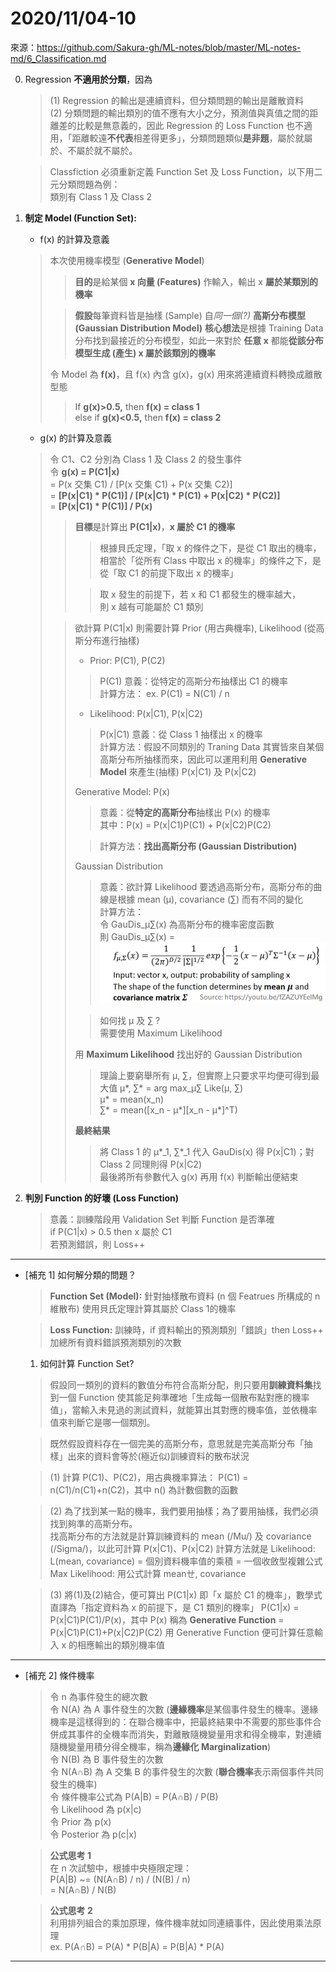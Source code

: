 # 2020/11/04-10
來源：https://github.com/Sakura-gh/ML-notes/blob/master/ML-notes-md/6_Classification.md

0.  Regression <b>不適用於分類</b>，因為<br>
    > (1) Regression 的輸出是連續資料，但分類問題的輸出是離散資料<br>
    > (2) 分類問題的輸出類別的值不應有大小之分，預測值與真值之間的距離差的比較是無意義的，因此 Regression 的 Loss Function 也不適用，「距離較遠<b>不代表</b>相差得更多」，分類問題類似<b>是非題</b>，屬於就屬於、不屬於就不屬於。
    
    > Classfiction 必須重新定義 Function Set 及 Loss Function，以下用二元分類問題為例：<br>
    > 類別有 Class 1 及 Class 2
0.  <b>制定 Model (Function Set):</b><br>
    * f(x) 的計算及意義
    > 本次使用機率模型 (**Generative Model**)<br>
    >> **目的**是給某個 **x 向量 (Features)** 作輸入，輸出 x **屬於某類別的機率**
    >
    >> **假設**每筆資料皆是抽樣 (Sample) 自*同一個(?)* **高斯分布模型 (Gaussian Distribution Model)**
    >> **核心想法**是根據 Training Data 分布找到最接近的分布模型，如此一來對於 **任意 x** 都能**從該分布模型生成 (產生) x 屬於該類別的機率**
    >
    > 令 Model 為 <b>f(x)</b>，且 f(x) 內含 g(x)，g(x) 用來將連續資料轉換成離散型態</b><br>
    >> If <b>g(x)>0.5,</b> then <b>f(x) = class 1</b><br>
    >> else if <b>g(x)<0.5,</b> then <b>f(x) = class 2</b><br>
    * g(x) 的計算及意義
    > 令 C1、C2 分別為 Class 1 及 Class 2 的發生事件<BR>
    > 令 <b>g(x) = P(C1|x)</b><br>
    > = P(x 交集 C1) / [P(x 交集 C1) + P(x 交集 C2)]<br>
    > = <b>[P(x|C1) * P(C1)] / [P(x|C1) * P(C1) + P(x|C2) * P(C2)]</b><br>
    > = <b>[P(x|C1) * P(C1)] / P(x)</b>
    >> <b>目標</b>是計算出 <b>P(C1|x)</b>，<b>x 屬於 C1 的機率</b>
    >>> 根據貝氏定理，「取 x 的條件之下，是從 C1 取出的機率，相當於「從所有 Class 中取出 x 的機率」的條件之下，是從「取 C1 的前提下取出 x 的機率」
    >>
    >>> 取 x 發生的前提下，若 x 和 C1 都發生的機率越大，<br>則 x 越有可能屬於 C1 類別
    >
    >> 欲計算 P(C1|x) 則需要計算 Prior (用古典機率), Likelihood (從高斯分布進行抽樣)<br>
    >> * Prior: P(C1), P(C2)<br>
    >> > P(C1) 意義：從特定的高斯分布抽樣出 C1 的機率<br>
    >>> 計算方法： ex. P(C1) = N(C1) / n
    >>
    >> * Likelihood: P(x|C1), P(x|C2)
    >>> P(x|C1) 意義：從 Class 1 抽樣出 x 的機率<br>
    >>> 計算方法：假設不同類別的 Traning Data 其實皆來自某個高斯分布所抽樣而來，因此可以運用利用 **Generative Model** 來產生(抽樣) P(x|C1) 及 P(x|C2)
    >>
    >> Generative Model: P(x)
    >>> 意義：從**特定的高斯分布**抽樣出 P(x) 的機率<br>
    >>> 其中：P(x) =  P(x|C1)P(C1) + P(x|C2)P(C2)
    >>
    >>> 計算方法：**找出高斯分布 (Gaussian Distribution)**
    >>
    >> Gaussian Distribution
    >>> 意義：欲計算 Likelihood 要透過高斯分布，高斯分布的曲線是根據 mean (μ), covariance (∑) 而有不同的變化<br>
    >>> 計算方法：<br>
    >>> 令 GauDis_μ∑(x) 為高斯分布的機率密度函數<br>
    >>> 則 GauDis_μ∑(x) = 
    >>> ![Gaussian Distribution Formula Solution](https://github.com/kuihao/Learning-record__Machine-learning/blob/main/Classification/log/%E9%AB%98%E6%96%AF%E5%88%86%E5%B8%83%E5%85%AC%E5%BC%8F.jpg "Gaussian Distribution Formula Solution")<br>
    >>
    >>> 如何找 μ 及 ∑ ?<br>
    >>> 需要使用 Maximum Likelihood
    >>
    >> 用 **Maximum Likelihood** 找出好的 Gaussian Distribution
    >>> 理論上要窮舉所有 μ, ∑，但實際上只要求平均便可得到最大值
    >>> μ*, ∑* = arg max_μ∑ Like(μ, ∑)<br>
    >>> μ* = mean(x_n)<br>
    >>> ∑* = mean([x_n - μ*][x_n - μ*]^T)<br>
    >>
    >> **最終結果**<br>
    >>> 將 Class 1 的 μ\*_1, ∑\*_1 代入 GauDis(x) 得 P(x|C1)；對Class 2 同理則得 P(x|C2)<br>
    >>> 最後將所有參數代入 g(x) 再用 f(x) 判斷輸出便結束

0.  <b>判別 Function 的好壞 (Loss Function)</b><br>
    > 意義：訓練階段用 Validation Set 判斷 Function 是否準確<br>
    > if P(C1|x) > 0.5 then x 屬於 C1<br>
    > 若預測錯誤，則 Loss++

---    
* [補充 1] 如何解分類的問題？
    > <b>Function Set (Model):</b> 針對抽樣散布資料 (n 個 Featrues 所構成的 n 維散布) 使用貝氏定理計算其屬於 Class 1的機率
    
    > <b>Loss Function:</b> 
    > 訓練時，if 資料輸出的預測類別「錯誤」then Loss++<br>
    > 加總所有資料錯誤預測類別的次數

    1. 如何計算 Function Set?
    > 假設同一類別的資料的數值分布符合高斯分配，則只要用<b>訓練資料集</b>找到一個 Function 使其能足夠準確地「生成每一個散布點對應的機率值」，當輸入未見過的測試資料，就能算出其對應的機率值，並依機率值來判斷它是哪一個類別。
    
    > 既然假設資料存在一個完美的高斯分布，意思就是完美高斯分布「抽樣」出來的資料會等於(極近似)訓練資料的散布狀況   
    
    > (1) 計算 P(C1)、P(C2)，用古典機率算法： P(C1) = n(C1)/n(C1)+n(C2)，其中 n() 為計數個數的函數
    
    > (2) 為了找到某一點的機率，我們要用抽樣；為了要用抽樣，我們必須找到夠準的高斯分布。<br>
    找高斯分布的方法就是計算訓練資料的 mean (/Mu/) 及 covariance (/Sigma/)，以此可計算 P(x|C1)、P(x|C2)
    計算方法就是 Likelihood: L(mean, covariance) = 個別資料機率值的乘積 = 一個收斂型複雜公式<br>
    Max Likelihood: 用公式計算 meanㄝ, covariance
    
    > (3) 將(1)及(2)結合，便可算出 P(C1|x) 即「x 屬於 C1 的機率」，數學式直譯為「指定資料為 x 的前提下，是 C1 類別的機率」
    P(C1|x) = P(x|C1)P(C1)/P(x)，其中 P(x) 稱為 <b>Generative Function</b> = P(x|C1)P(C1)+P(x|C2)P(C2)
    用 Generative Function 便可計算任意輸入 x 的相應輸出的類別機率值

---
* [補充 2] 條件機率
    > 令 n 為事件發生的總次數 <br>
    > 令 N(A) 為 A 事件發生的次數 (**邊緣機率**是某個事件發生的機率。邊緣機率是這樣得到的：在聯合機率中，把最終結果中不需要的那些事件合併成其事件的全機率而消失，對離散隨機變量用求和得全機率，對連續隨機變量用積分得全機率，稱為**邊緣化 Marginalization**) <br>
    > 令 N(B) 為 B 事件發生的次數 <br>
    > 令 N(A∩B) 為 A 交集 B 的事件發生的次數 (**聯合機率**表示兩個事件共同發生的機率) <br>
    > 令 條件機率公式為 P(A|B) = P(A∩B) / P(B) <br>
    > 令 Likelihood 為 p(x|c)<br>
    > 令 Prior 為 p(x)<br>
    > 令 Posterior 為 p(c|x) 
  
    > <b>公式思考 1</b><br>
    > 在 n 次試驗中，根據中央極限定理：<br>
    > P(A|B) ~= (N(A∩B) / n) / (N(B) / n)<br>
    > = N(A∩B) / N(B)<br>

    > <b>公式思考 2</b><br> 
    > 利用排列組合的乘加原理，條件機率就如同連續事件，因此使用乘法原理<br>
    > ex. P(A∩B) = P(A) * P(B|A) = P(B|A) * P(A)

----
